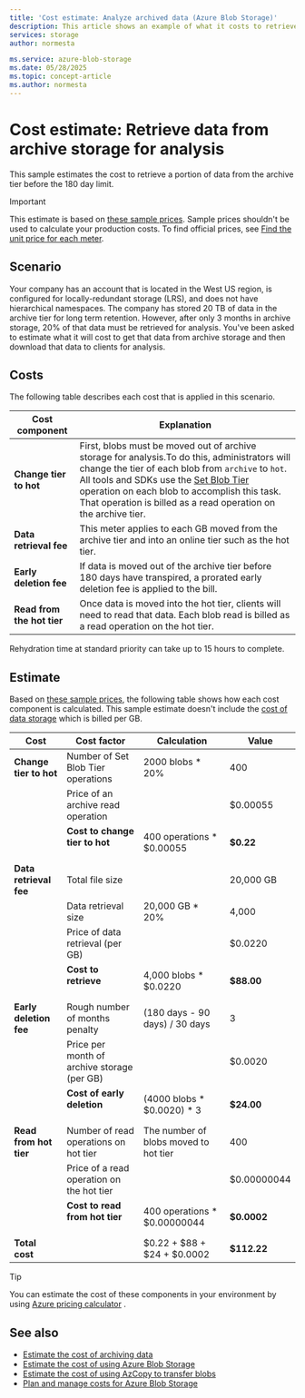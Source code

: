 ```yaml
---
title: 'Cost estimate: Analyze archived data (Azure Blob Storage)' 
description: This article shows an example of what it costs to retrieve and analyze archived data in Azure Blob Storage.
services: storage
author: normesta

ms.service: azure-blob-storage
ms.date: 05/28/2025
ms.topic: concept-article
ms.author: normesta
---
```


# Cost estimate: Retrieve data from archive storage for analysis 

This sample estimates the cost to retrieve a portion of data from the archive tier before the 180 day limit.

> [!IMPORTANT]
> This estimate is based on [these sample prices](blob-storage-estimate-costs.md#sample-prices). Sample prices shouldn't be used to calculate your production costs. To find official prices, see [Find the unit price for each meter](../common/storage-plan-manage-costs.md#find-the-unit-price-for-each-meter).

## Scenario

Your company has an account that is located in the West US region, is configured for locally-redundant storage (LRS), and does not have hierarchical namespaces. The company has stored 20 TB of data in the archive tier for long term retention. However, after only 3 months in archive storage, 20% of that data must be retrieved for analysis. You've been asked to estimate what it will cost to get that data from archive storage and then download that data to clients for analysis. 

## Costs

The following table describes each cost that is applied in this scenario.

| Cost component | Explanation |
|----|----|
| **Change tier to hot** | First, blobs must be moved out of archive storage for analysis.To do this, administrators will change the tier of each blob from `archive` to `hot`. All tools and SDKs use the [Set Blob Tier](/rest/api/storageservices/set-blob-tier) operation on each blob to accomplish this task. That operation is billed as a read operation on the archive tier. |
| **Data retrieval fee** | This meter applies to each GB moved from the archive tier and into an online tier such as the hot tier. |
| **Early deletion fee** | If data is moved out of the archive tier before 180 days have transpired, a prorated early deletion fee is applied to the bill. |
| **Read from the hot tier** | Once data is moved into the hot tier, clients will need to read that data. Each blob read is billed as a read operation on the hot tier. |

Rehydration time at standard priority can take up to 15 hours to complete.

## Estimate

Based on [these sample prices](blob-storage-estimate-costs.md#sample-prices), the following table shows how each cost component is calculated. This sample estimate doesn't include the [cost of data storage](blob-storage-estimate-costs.md#the-cost-to-store-data) which is billed per GB.

| Cost                   | Cost factor                                 | Calculation                           | Value       |
|------------------------|---------------------------------------------|---------------------------------------|-------------|
| **Change tier to hot** | Number of Set Blob Tier operations          | 2000 blobs * 20%                      | 400         |
|                        | Price of an archive read operation          |                                       | $0.00055    |
|                        | **Cost to change tier to hot**<br></br>     | 400 operations * $0.00055             | **$0.22**   |
| **Data retrieval fee** | Total file size                             |                                       | 20,000 GB   |
|                        | Data retrieval size                         | 20,000 GB * 20%                       | 4,000       |
|                        | Price of data retrieval (per GB)            |                                       | $0.0220     |
|                        | **Cost to retrieve**<br></br>               | 4,000 blobs * $0.0220                 | **$88.00**  |
| **Early deletion fee** | Rough number of months penalty              | (180 days - 90 days) / 30 days        | 3           |
|                        | Price per month of archive storage (per GB) |                                       | $0.0020     |
|                        | **Cost of early deletion**<br></br>         | (4000 blobs * $0.0020) * 3            | **$24.00**  |
| **Read from hot tier** | Number of read operations on hot tier       | The number of blobs moved to hot tier | 400         |
|                        | Price of a read operation on the hot tier   |                                       | $0.00000044 |
|                        | **Cost to read from hot tier**<br></br>     | 400 operations * $0.00000044          | **$0.0002** |
| **Total cost**         |                                             | $0.22 + $88 + $24 + $0.0002           | **$112.22** |

> [!TIP]
> You can estimate the cost of these components in your environment by using [Azure pricing calculator](https://azure.microsoft.com/pricing/calculator/) .

## See also

- [Estimate the cost of archiving data](archive-cost-estimation.md)
- [Estimate the cost of using Azure Blob Storage](blob-storage-estimate-costs.md)
- [Estimate the cost of using AzCopy to transfer blobs](azcopy-cost-estimation.md)
- [Plan and manage costs for Azure Blob Storage](../common/storage-plan-manage-costs.md)
